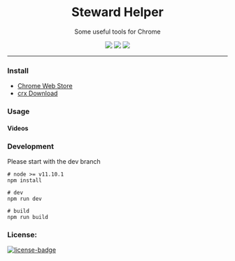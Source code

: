 <h1 align="center">Steward Helper</h1>
<p align="center">Some useful tools for Chrome</p>
<p align="center">
   <a href="https://github.com/solobat/Steward/releases"><img src="https://img.shields.io/badge/lastest_version-1.1.2-blue.svg"></a>
   <a target="_blank" href="https://chrome.google.com/webstore/detail/jglmompgeddkbcdamdknmebaimldkkbl"><img src="https://img.shields.io/badge/download-_chrome_webstore-brightgreen.svg"></a>
   <a href="http://static.oksteward.com/steward_helper-1.1.2.crx"><img src="https://img.shields.io/badge/download-_crx-brightgreen.svg"></a>

</p>

***

### Install
- [Chrome Web Store](https://chrome.google.com/webstore/detail/steward-helper/hcnekoladldejmeindnhpjkfhjadcick)
- [crx Download](http://static.oksteward.com/steward-helper-1.1.2.crx)

### Usage

#### Videos


### Development
Please start with the dev branch
````
# node >= v11.10.1
npm install

# dev
npm run dev

# build
npm run build
````

### License:
[![license-badge]][license-link]

<!-- Link -->
[version-badge]:    https://img.shields.io/badge/lastest_version-1.1.2-blue.svg
[version-link]:     https://github.com/solobat/Steward-Helper
[chrome-badge]:     https://img.shields.io/badge/download-_chrome_webstore-brightgreen.svg
[offline-badge]:    https://img.shields.io/badge/download-_crx-brightgreen.svg
[offline-link]:     http://static.oksteward.com/steward-helper-1.1.2.crx
[license-badge]:    https://img.shields.io/github/license/mashape/apistatus.svg
[license-link]:     https://opensource.org/licenses/MIT
